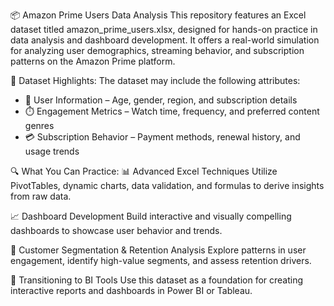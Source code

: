 📦 Amazon Prime Users Data Analysis
This repository features an Excel dataset titled amazon_prime_users.xlsx, designed for hands-on practice in data analysis and dashboard development. It offers a real-world simulation for analyzing user demographics, streaming behavior, and subscription patterns on the Amazon Prime platform.

📁 Dataset Highlights:
The dataset may include the following attributes:

- 👤 User Information – Age, gender, region, and subscription details
- ⏱️ Engagement Metrics – Watch time, frequency, and preferred content genres
- 💳 Subscription Behavior – Payment methods, renewal history, and usage trends

🔍 What You Can Practice:
📊 Advanced Excel Techniques
Utilize PivotTables, dynamic charts, data validation, and formulas to derive insights from raw data.

📈 Dashboard Development
Build interactive and visually compelling dashboards to showcase user behavior and trends.

👥 Customer Segmentation & Retention Analysis
Explore patterns in user engagement, identify high-value segments, and assess retention drivers.

💼 Transitioning to BI Tools
Use this dataset as a foundation for creating interactive reports and dashboards in Power BI or Tableau.
